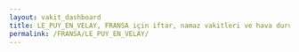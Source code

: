 ```yaml
---
layout: vakit_dashboard
title: LE_PUY_EN_VELAY, FRANSA için iftar, namaz vakitleri ve hava durumu - ilçe/eyalet seç
permalink: /FRANSA/LE_PUY_EN_VELAY/
---
```


<script type="text/javascript">
  var GLOBAL_COUNTRY = 'FRANSA';
  var GLOBAL_CITY = 'LE_PUY_EN_VELAY';
  var GLOBAL_STATE = '';
  var lat = 72;
  var lon = 21;
</script>
